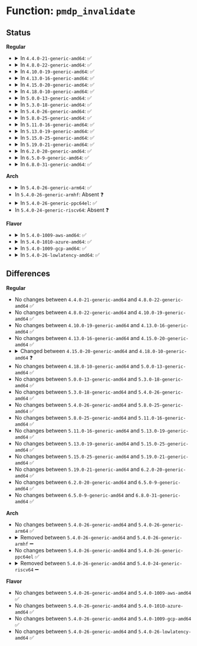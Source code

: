 # Function: <code>pmdp_invalidate</code>

## Status
<b>Regular</b>
<ul>
<li>
<details>
<summary>In <code>4.4.0-21-generic-amd64</code>: ✅</summary>

```c
void pmdp_invalidate(struct vm_area_struct * vma, long unsigned int address, pmd_t * pmdp)
```

```json
{
  "name": "pmdp_invalidate",
  "collision_type": "Unique Global",
  "inline_type": "No",
  "funcs": [
    {
      "addr": 18446744071580747376,
      "name": "pmdp_invalidate",
      "external": true,
      "loc": "mm/pgtable-generic.c:191",
      "file": "mm/pgtable-generic.c",
      "inline": "seen, unknown",
      "caller_inline": [],
      "caller_func": [
        "mm/huge_memory.c:split_huge_page_to_list"
      ]
    }
  ],
  "symbols": [
    {
      "addr": 18446744071580747376,
      "name": "pmdp_invalidate",
      "section": ".text",
      "bind": "STB_GLOBAL",
      "size": 80
    }
  ]
}
```
</details>
</li>
<li>
<details>
<summary>In <code>4.8.0-22-generic-amd64</code>: ✅</summary>

```c
void pmdp_invalidate(struct vm_area_struct * vma, long unsigned int address, pmd_t * pmdp)
```

```json
{
  "name": "pmdp_invalidate",
  "collision_type": "Unique Global",
  "inline_type": "No",
  "funcs": [
    {
      "addr": 18446744071580866528,
      "name": "pmdp_invalidate",
      "external": true,
      "loc": "mm/pgtable-generic.c:162",
      "file": "mm/pgtable-generic.c",
      "inline": "seen, unknown",
      "caller_inline": [],
      "caller_func": [
        "mm/huge_memory.c:__split_huge_pmd"
      ]
    }
  ],
  "symbols": [
    {
      "addr": 18446744071580866528,
      "name": "pmdp_invalidate",
      "section": ".text",
      "bind": "STB_GLOBAL",
      "size": 80
    }
  ]
}
```
</details>
</li>
<li>
<details>
<summary>In <code>4.10.0-19-generic-amd64</code>: ✅</summary>

```c
void pmdp_invalidate(struct vm_area_struct * vma, long unsigned int address, pmd_t * pmdp)
```

```json
{
  "name": "pmdp_invalidate",
  "collision_type": "Unique Global",
  "inline_type": "No",
  "funcs": [
    {
      "addr": 18446744071580908464,
      "name": "pmdp_invalidate",
      "external": true,
      "loc": "mm/pgtable-generic.c:162",
      "file": "mm/pgtable-generic.c",
      "inline": "seen, unknown",
      "caller_inline": [],
      "caller_func": [
        "mm/huge_memory.c:__split_huge_pmd"
      ]
    }
  ],
  "symbols": [
    {
      "addr": 18446744071580908464,
      "name": "pmdp_invalidate",
      "section": ".text",
      "bind": "STB_GLOBAL",
      "size": 80
    }
  ]
}
```
</details>
</li>
<li>
<details>
<summary>In <code>4.13.0-16-generic-amd64</code>: ✅</summary>

```c
void pmdp_invalidate(struct vm_area_struct * vma, long unsigned int address, pmd_t * pmdp)
```

```json
{
  "name": "pmdp_invalidate",
  "collision_type": "Unique Global",
  "inline_type": "No",
  "funcs": [
    {
      "addr": 18446744071580954016,
      "name": "pmdp_invalidate",
      "external": true,
      "loc": "mm/pgtable-generic.c:182",
      "file": "mm/pgtable-generic.c",
      "inline": "seen, unknown",
      "caller_inline": [],
      "caller_func": [
        "mm/huge_memory.c:__split_huge_pmd_locked",
        "mm/huge_memory.c:change_huge_pmd",
        "mm/huge_memory.c:madvise_free_huge_pmd",
        "fs/proc/task_mmu.c:clear_refs_pte_range"
      ]
    }
  ],
  "symbols": [
    {
      "addr": 18446744071580954016,
      "name": "pmdp_invalidate",
      "section": ".text",
      "bind": "STB_GLOBAL",
      "size": 80
    }
  ]
}
```
</details>
</li>
<li>
<details>
<summary>In <code>4.15.0-20-generic-amd64</code>: ✅</summary>

```c
void pmdp_invalidate(struct vm_area_struct * vma, long unsigned int address, pmd_t * pmdp)
```

```json
{
  "name": "pmdp_invalidate",
  "collision_type": "Unique Global",
  "inline_type": "No",
  "funcs": [
    {
      "addr": 18446744071581055744,
      "name": "pmdp_invalidate",
      "external": true,
      "loc": "mm/pgtable-generic.c:184",
      "file": "mm/pgtable-generic.c",
      "inline": "seen, unknown",
      "caller_inline": [],
      "caller_func": [
        "mm/huge_memory.c:set_pmd_migration_entry",
        "mm/huge_memory.c:__split_huge_pmd",
        "mm/huge_memory.c:change_huge_pmd",
        "mm/huge_memory.c:madvise_free_huge_pmd",
        "fs/proc/task_mmu.c:clear_refs_pte_range"
      ]
    }
  ],
  "symbols": [
    {
      "addr": 18446744071581055744,
      "name": "pmdp_invalidate",
      "section": ".text",
      "bind": "STB_GLOBAL",
      "size": 38
    }
  ]
}
```
</details>
</li>
<li>
<details>
<summary>In <code>4.18.0-10-generic-amd64</code>: ✅</summary>

```c
pmd_t pmdp_invalidate(struct vm_area_struct * vma, long unsigned int address, pmd_t * pmdp)
```

```json
{
  "name": "pmdp_invalidate",
  "collision_type": "Unique Global",
  "inline_type": "No",
  "funcs": [
    {
      "addr": 18446744071581194416,
      "name": "pmdp_invalidate",
      "external": true,
      "loc": "mm/pgtable-generic.c:184",
      "file": "mm/pgtable-generic.c",
      "inline": "seen, unknown",
      "caller_inline": [],
      "caller_func": [
        "mm/huge_memory.c:set_pmd_migration_entry",
        "mm/huge_memory.c:__split_huge_pmd",
        "mm/huge_memory.c:change_huge_pmd",
        "mm/huge_memory.c:madvise_free_huge_pmd",
        "fs/proc/task_mmu.c:clear_refs_pte_range"
      ]
    }
  ],
  "symbols": [
    {
      "addr": 18446744071581194416,
      "name": "pmdp_invalidate",
      "section": ".text",
      "bind": "STB_GLOBAL",
      "size": 196
    }
  ]
}
```
</details>
</li>
<li>
<details>
<summary>In <code>5.0.0-13-generic-amd64</code>: ✅</summary>

```c
pmd_t pmdp_invalidate(struct vm_area_struct * vma, long unsigned int address, pmd_t * pmdp)
```

```json
{
  "name": "pmdp_invalidate",
  "collision_type": "Unique Global",
  "inline_type": "No",
  "funcs": [
    {
      "addr": 18446744071581277792,
      "name": "pmdp_invalidate",
      "external": true,
      "loc": "mm/pgtable-generic.c:185",
      "file": "mm/pgtable-generic.c",
      "inline": "seen, unknown",
      "caller_inline": [],
      "caller_func": [
        "mm/huge_memory.c:set_pmd_migration_entry",
        "mm/huge_memory.c:__split_huge_pmd_locked",
        "mm/huge_memory.c:change_huge_pmd",
        "mm/huge_memory.c:madvise_free_huge_pmd",
        "fs/proc/task_mmu.c:clear_refs_pte_range"
      ]
    }
  ],
  "symbols": [
    {
      "addr": 18446744071581277792,
      "name": "pmdp_invalidate",
      "section": ".text",
      "bind": "STB_GLOBAL",
      "size": 239
    }
  ]
}
```
</details>
</li>
<li>
<details>
<summary>In <code>5.3.0-18-generic-amd64</code>: ✅</summary>

```c
pmd_t pmdp_invalidate(struct vm_area_struct * vma, long unsigned int address, pmd_t * pmdp)
```

```json
{
  "name": "pmdp_invalidate",
  "collision_type": "Unique Global",
  "inline_type": "No",
  "funcs": [
    {
      "addr": 18446744071581352256,
      "name": "pmdp_invalidate",
      "external": true,
      "loc": "mm/pgtable-generic.c:185",
      "file": "mm/pgtable-generic.c",
      "inline": "seen, unknown",
      "caller_inline": [],
      "caller_func": [
        "mm/rmap.c:page_mkclean_one",
        "mm/huge_memory.c:set_pmd_migration_entry",
        "mm/huge_memory.c:__split_huge_pmd_locked",
        "mm/huge_memory.c:change_huge_pmd",
        "mm/huge_memory.c:madvise_free_huge_pmd",
        "fs/dax.c:dax_entry_mkclean",
        "fs/proc/task_mmu.c:clear_refs_pte_range"
      ]
    }
  ],
  "symbols": [
    {
      "addr": 18446744071581352256,
      "name": "pmdp_invalidate",
      "section": ".text",
      "bind": "STB_GLOBAL",
      "size": 253
    }
  ]
}
```
</details>
</li>
<li>
<details>
<summary>In <code>5.4.0-26-generic-amd64</code>: ✅</summary>

```c
pmd_t pmdp_invalidate(struct vm_area_struct * vma, long unsigned int address, pmd_t * pmdp)
```

```json
{
  "name": "pmdp_invalidate",
  "collision_type": "Unique Global",
  "inline_type": "No",
  "funcs": [
    {
      "addr": 18446744071581411760,
      "name": "pmdp_invalidate",
      "external": true,
      "loc": "mm/pgtable-generic.c:185",
      "file": "mm/pgtable-generic.c",
      "inline": "seen, unknown",
      "caller_inline": [],
      "caller_func": [
        "mm/rmap.c:page_mkclean_one",
        "mm/madvise.c:madvise_cold_or_pageout_pte_range",
        "mm/huge_memory.c:set_pmd_migration_entry",
        "mm/huge_memory.c:__split_huge_pmd_locked",
        "mm/huge_memory.c:change_huge_pmd",
        "mm/huge_memory.c:madvise_free_huge_pmd",
        "fs/dax.c:dax_entry_mkclean",
        "fs/proc/task_mmu.c:clear_refs_pte_range"
      ]
    }
  ],
  "symbols": [
    {
      "addr": 18446744071581411760,
      "name": "pmdp_invalidate",
      "section": ".text",
      "bind": "STB_GLOBAL",
      "size": 253
    }
  ]
}
```
</details>
</li>
<li>
<details>
<summary>In <code>5.8.0-25-generic-amd64</code>: ✅</summary>

```c
pmd_t pmdp_invalidate(struct vm_area_struct * vma, long unsigned int address, pmd_t * pmdp)
```

```json
{
  "name": "pmdp_invalidate",
  "collision_type": "Unique Global",
  "inline_type": "No",
  "funcs": [
    {
      "addr": 18446744071581611888,
      "name": "pmdp_invalidate",
      "external": true,
      "loc": "mm/pgtable-generic.c:194",
      "file": "mm/pgtable-generic.c",
      "inline": "seen, unknown",
      "caller_inline": [],
      "caller_func": [
        "mm/rmap.c:page_mkclean_one",
        "mm/madvise.c:madvise_cold_or_pageout_pte_range",
        "mm/huge_memory.c:set_pmd_migration_entry",
        "mm/huge_memory.c:__split_huge_pmd_locked",
        "mm/huge_memory.c:change_huge_pmd",
        "mm/huge_memory.c:madvise_free_huge_pmd",
        "fs/dax.c:dax_entry_mkclean",
        "fs/proc/task_mmu.c:clear_refs_pte_range"
      ]
    }
  ],
  "symbols": [
    {
      "addr": 18446744071581611888,
      "name": "pmdp_invalidate",
      "section": ".text",
      "bind": "STB_GLOBAL",
      "size": 257
    }
  ]
}
```
</details>
</li>
<li>
<details>
<summary>In <code>5.11.0-16-generic-amd64</code>: ✅</summary>

```c
pmd_t pmdp_invalidate(struct vm_area_struct * vma, long unsigned int address, pmd_t * pmdp)
```

```json
{
  "name": "pmdp_invalidate",
  "collision_type": "Unique Global",
  "inline_type": "No",
  "funcs": [
    {
      "addr": 18446744071581659216,
      "name": "pmdp_invalidate",
      "external": true,
      "loc": "mm/pgtable-generic.c:194",
      "file": "mm/pgtable-generic.c",
      "inline": "seen, unknown",
      "caller_inline": [],
      "caller_func": [
        "mm/rmap.c:page_mkclean_one",
        "mm/madvise.c:madvise_cold_or_pageout_pte_range",
        "mm/huge_memory.c:set_pmd_migration_entry",
        "mm/huge_memory.c:__split_huge_pmd_locked",
        "mm/huge_memory.c:change_huge_pmd",
        "mm/huge_memory.c:madvise_free_huge_pmd",
        "fs/dax.c:dax_entry_mkclean",
        "fs/proc/task_mmu.c:clear_refs_pte_range"
      ]
    }
  ],
  "symbols": [
    {
      "addr": 18446744071581659216,
      "name": "pmdp_invalidate",
      "section": ".text",
      "bind": "STB_GLOBAL",
      "size": 252
    }
  ]
}
```
</details>
</li>
<li>
<details>
<summary>In <code>5.13.0-19-generic-amd64</code>: ✅</summary>

```c
pmd_t pmdp_invalidate(struct vm_area_struct * vma, long unsigned int address, pmd_t * pmdp)
```

```json
{
  "name": "pmdp_invalidate",
  "collision_type": "Unique Global",
  "inline_type": "No",
  "funcs": [
    {
      "addr": 18446744071581681024,
      "name": "pmdp_invalidate",
      "external": true,
      "loc": "mm/pgtable-generic.c:194",
      "file": "mm/pgtable-generic.c",
      "inline": "seen, unknown",
      "caller_inline": [],
      "caller_func": [
        "mm/rmap.c:page_mkclean_one",
        "mm/madvise.c:madvise_cold_or_pageout_pte_range",
        "mm/huge_memory.c:set_pmd_migration_entry",
        "mm/huge_memory.c:__split_huge_pmd_locked",
        "mm/huge_memory.c:change_huge_pmd",
        "mm/huge_memory.c:madvise_free_huge_pmd",
        "fs/dax.c:dax_entry_mkclean",
        "fs/proc/task_mmu.c:clear_refs_pte_range"
      ]
    }
  ],
  "symbols": [
    {
      "addr": 18446744071581681024,
      "name": "pmdp_invalidate",
      "section": ".text",
      "bind": "STB_GLOBAL",
      "size": 117
    }
  ]
}
```
</details>
</li>
<li>
<details>
<summary>In <code>5.15.0-25-generic-amd64</code>: ✅</summary>

```c
pmd_t pmdp_invalidate(struct vm_area_struct * vma, long unsigned int address, pmd_t * pmdp)
```

```json
{
  "name": "pmdp_invalidate",
  "collision_type": "Unique Global",
  "inline_type": "No",
  "funcs": [
    {
      "addr": 18446744071581950304,
      "name": "pmdp_invalidate",
      "external": true,
      "loc": "mm/pgtable-generic.c:194",
      "file": "mm/pgtable-generic.c",
      "inline": "seen, unknown",
      "caller_inline": [],
      "caller_func": [
        "mm/rmap.c:page_mkclean_one",
        "mm/madvise.c:madvise_cold_or_pageout_pte_range",
        "mm/huge_memory.c:set_pmd_migration_entry",
        "mm/huge_memory.c:__split_huge_pmd_locked",
        "mm/huge_memory.c:change_huge_pmd",
        "mm/huge_memory.c:madvise_free_huge_pmd",
        "fs/dax.c:dax_entry_mkclean",
        "fs/proc/task_mmu.c:clear_refs_pte_range"
      ]
    }
  ],
  "symbols": [
    {
      "addr": 18446744071581950304,
      "name": "pmdp_invalidate",
      "section": ".text",
      "bind": "STB_GLOBAL",
      "size": 117
    }
  ]
}
```
</details>
</li>
<li>
<details>
<summary>In <code>5.19.0-21-generic-amd64</code>: ✅</summary>

```c
pmd_t pmdp_invalidate(struct vm_area_struct * vma, long unsigned int address, pmd_t * pmdp)
```

```json
{
  "name": "pmdp_invalidate",
  "collision_type": "Unique Global",
  "inline_type": "No",
  "funcs": [
    {
      "addr": 18446744071582359920,
      "name": "pmdp_invalidate",
      "external": true,
      "loc": "mm/pgtable-generic.c:195",
      "file": "mm/pgtable-generic.c",
      "inline": "seen, unknown",
      "caller_inline": [],
      "caller_func": [
        "mm/madvise.c:madvise_cold_or_pageout_pte_range",
        "mm/huge_memory.c:set_pmd_migration_entry",
        "mm/huge_memory.c:__split_huge_pmd_locked",
        "mm/huge_memory.c:madvise_free_huge_pmd",
        "fs/proc/task_mmu.c:clear_refs_pte_range"
      ]
    }
  ],
  "symbols": [
    {
      "addr": 18446744071582359920,
      "name": "pmdp_invalidate",
      "section": ".text",
      "bind": "STB_GLOBAL",
      "size": 133
    }
  ]
}
```
</details>
</li>
<li>
<details>
<summary>In <code>6.2.0-20-generic-amd64</code>: ✅</summary>

```c
pmd_t pmdp_invalidate(struct vm_area_struct * vma, long unsigned int address, pmd_t * pmdp)
```

```json
{
  "name": "pmdp_invalidate",
  "collision_type": "Unique Global",
  "inline_type": "No",
  "funcs": [
    {
      "addr": 18446744071582862320,
      "name": "pmdp_invalidate",
      "external": true,
      "loc": "mm/pgtable-generic.c:195",
      "file": "mm/pgtable-generic.c",
      "inline": "seen, unknown",
      "caller_inline": [],
      "caller_func": [
        "mm/madvise.c:madvise_cold_or_pageout_pte_range",
        "mm/huge_memory.c:set_pmd_migration_entry",
        "mm/huge_memory.c:__split_huge_pmd_locked",
        "mm/huge_memory.c:madvise_free_huge_pmd",
        "fs/proc/task_mmu.c:clear_refs_pte_range"
      ]
    }
  ],
  "symbols": [
    {
      "addr": 18446744071582862320,
      "name": "pmdp_invalidate",
      "section": ".text",
      "bind": "STB_GLOBAL",
      "size": 130
    }
  ]
}
```
</details>
</li>
<li>
<details>
<summary>In <code>6.5.0-9-generic-amd64</code>: ✅</summary>

```c
pmd_t pmdp_invalidate(struct vm_area_struct * vma, long unsigned int address, pmd_t * pmdp)
```

```json
{
  "name": "pmdp_invalidate",
  "collision_type": "Unique Global",
  "inline_type": "No",
  "funcs": [
    {
      "addr": 18446744071583077824,
      "name": "pmdp_invalidate",
      "external": true,
      "loc": "mm/pgtable-generic.c:197",
      "file": "mm/pgtable-generic.c",
      "inline": "seen, unknown",
      "caller_inline": [],
      "caller_func": [
        "mm/madvise.c:madvise_cold_or_pageout_pte_range",
        "mm/huge_memory.c:set_pmd_migration_entry",
        "mm/huge_memory.c:__split_huge_pmd_locked",
        "mm/huge_memory.c:madvise_free_huge_pmd",
        "fs/proc/task_mmu.c:clear_refs_pte_range"
      ]
    }
  ],
  "symbols": [
    {
      "addr": 18446744071583077824,
      "name": "pmdp_invalidate",
      "section": ".text",
      "bind": "STB_GLOBAL",
      "size": 288
    }
  ]
}
```
</details>
</li>
<li>
<details>
<summary>In <code>6.8.0-31-generic-amd64</code>: ✅</summary>

```c
pmd_t pmdp_invalidate(struct vm_area_struct * vma, long unsigned int address, pmd_t * pmdp)
```

```json
{
  "name": "pmdp_invalidate",
  "collision_type": "Unique Global",
  "inline_type": "No",
  "funcs": [
    {
      "addr": 18446744071583260080,
      "name": "pmdp_invalidate",
      "external": true,
      "loc": "mm/pgtable-generic.c:198",
      "file": "mm/pgtable-generic.c",
      "inline": "seen, unknown",
      "caller_inline": [],
      "caller_func": [
        "mm/madvise.c:madvise_cold_or_pageout_pte_range",
        "mm/huge_memory.c:set_pmd_migration_entry",
        "mm/huge_memory.c:__split_huge_pmd_locked",
        "mm/huge_memory.c:madvise_free_huge_pmd",
        "fs/proc/task_mmu.c:clear_refs_pte_range"
      ]
    }
  ],
  "symbols": [
    {
      "addr": 18446744071583260080,
      "name": "pmdp_invalidate",
      "section": ".text",
      "bind": "STB_GLOBAL",
      "size": 288
    }
  ]
}
```
</details>
</li>
</ul>
<b>Arch</b>
<ul>
<li>
<details>
<summary>In <code>5.4.0-26-generic-arm64</code>: ✅</summary>

```c
pmd_t pmdp_invalidate(struct vm_area_struct * vma, long unsigned int address, pmd_t * pmdp)
```

```json
{
  "name": "pmdp_invalidate",
  "collision_type": "Unique Global",
  "inline_type": "No",
  "funcs": [
    {
      "addr": 18446603336492811328,
      "name": "pmdp_invalidate",
      "external": true,
      "loc": "mm/pgtable-generic.c:185",
      "file": "mm/pgtable-generic.c",
      "inline": "seen, unknown",
      "caller_inline": [],
      "caller_func": [
        "mm/rmap.c:page_mkclean_one",
        "mm/madvise.c:madvise_cold_or_pageout_pte_range",
        "mm/huge_memory.c:__split_huge_pmd_locked",
        "mm/huge_memory.c:change_huge_pmd",
        "mm/huge_memory.c:change_huge_pmd",
        "mm/huge_memory.c:madvise_free_huge_pmd"
      ]
    }
  ],
  "symbols": [
    {
      "addr": 18446603336492811328,
      "name": "pmdp_invalidate",
      "section": ".text",
      "bind": "STB_GLOBAL",
      "size": 304
    }
  ]
}
```
</details>
</li>
<li>
In <code>5.4.0-26-generic-armhf</code>: Absent ❓
</li>
<li>
<details>
<summary>In <code>5.4.0-26-generic-ppc64el</code>: ✅</summary>

```c
pmd_t pmdp_invalidate(struct vm_area_struct * vma, long unsigned int address, pmd_t * pmdp)
```

```json
{
  "name": "pmdp_invalidate",
  "collision_type": "Unique Global",
  "inline_type": "No",
  "funcs": [
    {
      "addr": 13835058055282756704,
      "name": "pmdp_invalidate",
      "external": true,
      "loc": "arch/powerpc/mm/book3s64/pgtable.c:105",
      "file": "arch/powerpc/mm/book3s64/pgtable.c",
      "inline": "seen, unknown",
      "caller_inline": [],
      "caller_func": [
        "mm/rmap.c:page_mkclean_one",
        "mm/madvise.c:madvise_cold_or_pageout_pte_range",
        "mm/huge_memory.c:set_pmd_migration_entry",
        "mm/huge_memory.c:__split_huge_pmd_locked",
        "mm/huge_memory.c:change_huge_pmd",
        "mm/huge_memory.c:change_huge_pmd",
        "mm/huge_memory.c:madvise_free_huge_pmd",
        "fs/dax.c:dax_entry_mkclean"
      ]
    }
  ],
  "symbols": [
    {
      "addr": 13835058055282756704,
      "name": "pmdp_invalidate",
      "section": ".text",
      "bind": "STB_GLOBAL",
      "size": 264
    }
  ]
}
```
</details>
</li>
<li>
In <code>5.4.0-24-generic-riscv64</code>: Absent ❓
</li>
</ul>
<b>Flavor</b>
<ul>
<li>
<details>
<summary>In <code>5.4.0-1009-aws-amd64</code>: ✅</summary>

```c
pmd_t pmdp_invalidate(struct vm_area_struct * vma, long unsigned int address, pmd_t * pmdp)
```

```json
{
  "name": "pmdp_invalidate",
  "collision_type": "Unique Global",
  "inline_type": "No",
  "funcs": [
    {
      "addr": 18446744071581380608,
      "name": "pmdp_invalidate",
      "external": true,
      "loc": "mm/pgtable-generic.c:185",
      "file": "mm/pgtable-generic.c",
      "inline": "seen, unknown",
      "caller_inline": [],
      "caller_func": [
        "mm/rmap.c:page_mkclean_one",
        "mm/madvise.c:madvise_cold_or_pageout_pte_range",
        "mm/huge_memory.c:set_pmd_migration_entry",
        "mm/huge_memory.c:__split_huge_pmd_locked",
        "mm/huge_memory.c:change_huge_pmd",
        "mm/huge_memory.c:madvise_free_huge_pmd",
        "fs/dax.c:dax_entry_mkclean",
        "fs/proc/task_mmu.c:clear_refs_pte_range"
      ]
    }
  ],
  "symbols": [
    {
      "addr": 18446744071581380608,
      "name": "pmdp_invalidate",
      "section": ".text",
      "bind": "STB_GLOBAL",
      "size": 253
    }
  ]
}
```
</details>
</li>
<li>
<details>
<summary>In <code>5.4.0-1010-azure-amd64</code>: ✅</summary>

```c
pmd_t pmdp_invalidate(struct vm_area_struct * vma, long unsigned int address, pmd_t * pmdp)
```

```json
{
  "name": "pmdp_invalidate",
  "collision_type": "Unique Global",
  "inline_type": "No",
  "funcs": [
    {
      "addr": 18446744071581323312,
      "name": "pmdp_invalidate",
      "external": true,
      "loc": "mm/pgtable-generic.c:185",
      "file": "mm/pgtable-generic.c",
      "inline": "seen, unknown",
      "caller_inline": [],
      "caller_func": [
        "mm/rmap.c:page_mkclean_one",
        "mm/madvise.c:madvise_cold_or_pageout_pte_range",
        "mm/huge_memory.c:set_pmd_migration_entry",
        "mm/huge_memory.c:__split_huge_pmd_locked",
        "mm/huge_memory.c:change_huge_pmd",
        "mm/huge_memory.c:madvise_free_huge_pmd",
        "fs/dax.c:dax_entry_mkclean",
        "fs/proc/task_mmu.c:clear_refs_pte_range"
      ]
    }
  ],
  "symbols": [
    {
      "addr": 18446744071581323312,
      "name": "pmdp_invalidate",
      "section": ".text",
      "bind": "STB_GLOBAL",
      "size": 209
    }
  ]
}
```
</details>
</li>
<li>
<details>
<summary>In <code>5.4.0-1009-gcp-amd64</code>: ✅</summary>

```c
pmd_t pmdp_invalidate(struct vm_area_struct * vma, long unsigned int address, pmd_t * pmdp)
```

```json
{
  "name": "pmdp_invalidate",
  "collision_type": "Unique Global",
  "inline_type": "No",
  "funcs": [
    {
      "addr": 18446744071581371808,
      "name": "pmdp_invalidate",
      "external": true,
      "loc": "mm/pgtable-generic.c:185",
      "file": "mm/pgtable-generic.c",
      "inline": "seen, unknown",
      "caller_inline": [],
      "caller_func": [
        "mm/rmap.c:page_mkclean_one",
        "mm/madvise.c:madvise_cold_or_pageout_pte_range",
        "mm/huge_memory.c:set_pmd_migration_entry",
        "mm/huge_memory.c:__split_huge_pmd_locked",
        "mm/huge_memory.c:change_huge_pmd",
        "mm/huge_memory.c:madvise_free_huge_pmd",
        "fs/dax.c:dax_entry_mkclean",
        "fs/proc/task_mmu.c:clear_refs_pte_range"
      ]
    }
  ],
  "symbols": [
    {
      "addr": 18446744071581371808,
      "name": "pmdp_invalidate",
      "section": ".text",
      "bind": "STB_GLOBAL",
      "size": 253
    }
  ]
}
```
</details>
</li>
<li>
<details>
<summary>In <code>5.4.0-26-lowlatency-amd64</code>: ✅</summary>

```c
pmd_t pmdp_invalidate(struct vm_area_struct * vma, long unsigned int address, pmd_t * pmdp)
```

```json
{
  "name": "pmdp_invalidate",
  "collision_type": "Unique Global",
  "inline_type": "No",
  "funcs": [
    {
      "addr": 18446744071581435696,
      "name": "pmdp_invalidate",
      "external": true,
      "loc": "mm/pgtable-generic.c:185",
      "file": "mm/pgtable-generic.c",
      "inline": "seen, unknown",
      "caller_inline": [],
      "caller_func": [
        "mm/rmap.c:page_mkclean_one",
        "mm/madvise.c:madvise_cold_or_pageout_pte_range",
        "mm/huge_memory.c:set_pmd_migration_entry",
        "mm/huge_memory.c:__split_huge_pmd_locked",
        "mm/huge_memory.c:change_huge_pmd",
        "mm/huge_memory.c:madvise_free_huge_pmd",
        "fs/dax.c:dax_entry_mkclean",
        "fs/proc/task_mmu.c:clear_refs_pte_range"
      ]
    }
  ],
  "symbols": [
    {
      "addr": 18446744071581435696,
      "name": "pmdp_invalidate",
      "section": ".text",
      "bind": "STB_GLOBAL",
      "size": 253
    }
  ]
}
```
</details>
</li>
</ul>

## Differences
<b>Regular</b>
<ul>
<li>
No changes between <code>4.4.0-21-generic-amd64</code> and <code>4.8.0-22-generic-amd64</code> ✅
</li>
<li>
No changes between <code>4.8.0-22-generic-amd64</code> and <code>4.10.0-19-generic-amd64</code> ✅
</li>
<li>
No changes between <code>4.10.0-19-generic-amd64</code> and <code>4.13.0-16-generic-amd64</code> ✅
</li>
<li>
No changes between <code>4.13.0-16-generic-amd64</code> and <code>4.15.0-20-generic-amd64</code> ✅
</li>
<li>
<details>
<summary>Changed between <code>4.15.0-20-generic-amd64</code> and <code>4.18.0-10-generic-amd64</code> ❓</summary>
<ul>
<li>
<b>Return type changed. </b>
<code>void</code> ➡️ <code>pmd_t</code>
</li>
</ul>
</details>
</li>
<li>
No changes between <code>4.18.0-10-generic-amd64</code> and <code>5.0.0-13-generic-amd64</code> ✅
</li>
<li>
No changes between <code>5.0.0-13-generic-amd64</code> and <code>5.3.0-18-generic-amd64</code> ✅
</li>
<li>
No changes between <code>5.3.0-18-generic-amd64</code> and <code>5.4.0-26-generic-amd64</code> ✅
</li>
<li>
No changes between <code>5.4.0-26-generic-amd64</code> and <code>5.8.0-25-generic-amd64</code> ✅
</li>
<li>
No changes between <code>5.8.0-25-generic-amd64</code> and <code>5.11.0-16-generic-amd64</code> ✅
</li>
<li>
No changes between <code>5.11.0-16-generic-amd64</code> and <code>5.13.0-19-generic-amd64</code> ✅
</li>
<li>
No changes between <code>5.13.0-19-generic-amd64</code> and <code>5.15.0-25-generic-amd64</code> ✅
</li>
<li>
No changes between <code>5.15.0-25-generic-amd64</code> and <code>5.19.0-21-generic-amd64</code> ✅
</li>
<li>
No changes between <code>5.19.0-21-generic-amd64</code> and <code>6.2.0-20-generic-amd64</code> ✅
</li>
<li>
No changes between <code>6.2.0-20-generic-amd64</code> and <code>6.5.0-9-generic-amd64</code> ✅
</li>
<li>
No changes between <code>6.5.0-9-generic-amd64</code> and <code>6.8.0-31-generic-amd64</code> ✅
</li>
</ul>
<b>Arch</b>
<ul>
<li>
No changes between <code>5.4.0-26-generic-amd64</code> and <code>5.4.0-26-generic-arm64</code> ✅
</li>
<li>
<details>
<summary>Removed between <code>5.4.0-26-generic-amd64</code> and <code>5.4.0-26-generic-armhf</code> ➖</summary>

```c
pmd_t pmdp_invalidate(struct vm_area_struct * vma, long unsigned int address, pmd_t * pmdp)
```
</details>
</li>
<li>
No changes between <code>5.4.0-26-generic-amd64</code> and <code>5.4.0-26-generic-ppc64el</code> ✅
</li>
<li>
<details>
<summary>Removed between <code>5.4.0-26-generic-amd64</code> and <code>5.4.0-24-generic-riscv64</code> ➖</summary>

```c
pmd_t pmdp_invalidate(struct vm_area_struct * vma, long unsigned int address, pmd_t * pmdp)
```
</details>
</li>
</ul>
<b>Flavor</b>
<ul>
<li>
No changes between <code>5.4.0-26-generic-amd64</code> and <code>5.4.0-1009-aws-amd64</code> ✅
</li>
<li>
No changes between <code>5.4.0-26-generic-amd64</code> and <code>5.4.0-1010-azure-amd64</code> ✅
</li>
<li>
No changes between <code>5.4.0-26-generic-amd64</code> and <code>5.4.0-1009-gcp-amd64</code> ✅
</li>
<li>
No changes between <code>5.4.0-26-generic-amd64</code> and <code>5.4.0-26-lowlatency-amd64</code> ✅
</li>
</ul>
